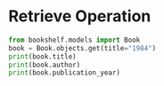 # Retrieve Operation

```python
from bookshelf.models import Book
book = Book.objects.get(title="1984")
print(book.title)
print(book.author)
print(book.publication_year)
